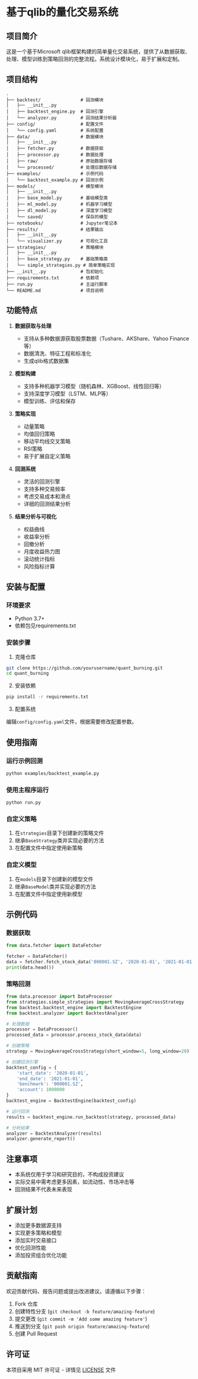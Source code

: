 # 基于qlib的量化交易系统

## 项目简介

这是一个基于Microsoft qlib框架构建的简单量化交易系统，提供了从数据获取、处理、模型训练到策略回测的完整流程。系统设计模块化，易于扩展和定制。

## 项目结构

```
.
├── backtest/               # 回测模块
│   ├── __init__.py
│   ├── backtest_engine.py  # 回测引擎
│   └── analyzer.py         # 回测结果分析器
├── config/                 # 配置文件
│   └── config.yaml         # 系统配置
├── data/                   # 数据模块
│   ├── __init__.py
│   ├── fetcher.py          # 数据获取
│   ├── processor.py        # 数据处理
│   ├── raw/                # 原始数据存储
│   └── processed/          # 处理后数据存储
├── examples/               # 示例代码
│   └── backtest_example.py # 回测示例
├── models/                 # 模型模块
│   ├── __init__.py
│   ├── base_model.py       # 基础模型类
│   ├── ml_model.py         # 机器学习模型
│   ├── dl_model.py         # 深度学习模型
│   └── saved/              # 保存的模型
├── notebooks/              # Jupyter笔记本
├── results/                # 结果输出
│   ├── __init__.py
│   └── visualizer.py       # 可视化工具
├── strategies/             # 策略模块
│   ├── __init__.py
│   ├── base_strategy.py    # 基础策略类
│   └── simple_strategies.py # 简单策略实现
├── __init__.py             # 包初始化
├── requirements.txt        # 依赖项
├── run.py                  # 主运行脚本
└── README.md               # 项目说明
```

## 功能特点

1. **数据获取与处理**
   - 支持从多种数据源获取股票数据（Tushare、AKShare、Yahoo Finance等）
   - 数据清洗、特征工程和标准化
   - 生成qlib格式数据集

2. **模型构建**
   - 支持多种机器学习模型（随机森林、XGBoost、线性回归等）
   - 支持深度学习模型（LSTM、MLP等）
   - 模型训练、评估和保存

3. **策略实现**
   - 动量策略
   - 均值回归策略
   - 移动平均线交叉策略
   - RSI策略
   - 易于扩展自定义策略

4. **回测系统**
   - 灵活的回测引擎
   - 支持多种交易频率
   - 考虑交易成本和滑点
   - 详细的回测结果分析

5. **结果分析与可视化**
   - 权益曲线
   - 收益率分析
   - 回撤分析
   - 月度收益热力图
   - 滚动统计指标
   - 风险指标计算

## 安装与配置

### 环境要求

- Python 3.7+
- 依赖包见requirements.txt

### 安装步骤

1. 克隆仓库

```bash
git clone https://github.com/yourusername/quant_burning.git
cd quant_burning
```

2. 安装依赖

```bash
pip install -r requirements.txt
```

3. 配置系统

编辑`config/config.yaml`文件，根据需要修改配置参数。

## 使用指南

### 运行示例回测

```bash
python examples/backtest_example.py
```

### 使用主程序运行

```bash
python run.py
```

### 自定义策略

1. 在`strategies`目录下创建新的策略文件
2. 继承`BaseStrategy`类并实现必要的方法
3. 在配置文件中指定使用新策略

### 自定义模型

1. 在`models`目录下创建新的模型文件
2. 继承`BaseModel`类并实现必要的方法
3. 在配置文件中指定使用新模型

## 示例代码

### 数据获取

```python
from data.fetcher import DataFetcher

fetcher = DataFetcher()
data = fetcher.fetch_stock_data('000001.SZ', '2020-01-01', '2021-01-01', source='yahoo')
print(data.head())
```

### 策略回测

```python
from data.processor import DataProcessor
from strategies.simple_strategies import MovingAverageCrossStrategy
from backtest.backtest_engine import BacktestEngine
from backtest.analyzer import BacktestAnalyzer

# 处理数据
processor = DataProcessor()
processed_data = processor.process_stock_data(data)

# 创建策略
strategy = MovingAverageCrossStrategy(short_window=5, long_window=20)

# 创建回测引擎
backtest_config = {
    'start_date': '2020-01-01',
    'end_date': '2021-01-01',
    'benchmark': '000001.SZ',
    'account': 1000000
}
backtest_engine = BacktestEngine(backtest_config)

# 运行回测
results = backtest_engine.run_backtest(strategy, processed_data)

# 分析结果
analyzer = BacktestAnalyzer(results)
analyzer.generate_report()
```

## 注意事项

- 本系统仅用于学习和研究目的，不构成投资建议
- 实际交易中需考虑更多因素，如流动性、市场冲击等
- 回测结果不代表未来表现

## 扩展计划

- 添加更多数据源支持
- 实现更多策略和模型
- 添加实时交易接口
- 优化回测性能
- 添加投资组合优化功能

## 贡献指南

欢迎贡献代码、报告问题或提出改进建议。请遵循以下步骤：

1. Fork 仓库
2. 创建特性分支 (`git checkout -b feature/amazing-feature`)
3. 提交更改 (`git commit -m 'Add some amazing feature'`)
4. 推送到分支 (`git push origin feature/amazing-feature`)
5. 创建 Pull Request

## 许可证

本项目采用 MIT 许可证 - 详情见 [LICENSE](LICENSE) 文件